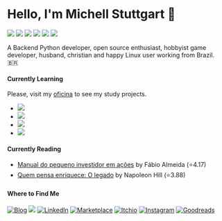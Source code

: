 # Hello, I'm Michell Stuttgart 👋

![](https://img.shields.io/badge/Code-Python-informational?style=flat-square&logo=python&logoColor=white&color=AFC9A2)
![](https://img.shields.io/badge/Shell-Bash-informational?style=flat-square&logo=gnu-bash&logoColor=white&color=AFC9A2)
![](https://img.shields.io/badge/Database-Postgresql-informational?style=flat-square&logo=postgresql&logoColor=white&color=AFC9A2)
![](https://img.shields.io/badge/Tools-VsCode-informational?style=flat-square&logo=visualstudiocode&logoColor=white&color=AFC9A2)
![](https://img.shields.io/badge/Tools-Git-informational?style=flat-square&logo=git&logoColor=white&color=AFC9A2)
![](https://img.shields.io/badge/OS-Linux-informational?style=flat-square&logo=linux&logoColor=white&color=AFC9A2)

A Backend Python developer, open source enthusiast, hobbyist game developer, husband, christian and happy Linux user working from Brazil. 🇧🇷

#### Currently Learning

Please, visit my [oficina](https://github.com/mstuttgart/oficina) to see my study projects.

* ![](https://img.shields.io/badge/Tools-Ansible-informational?style=flat-square&logo=ansible&logoColor=white&color=AFC9A2) 
* ![](https://img.shields.io/badge/Code-Javascript-informational?style=flat-square&logo=javascript&logoColor=white&color=AFC9A2)
* ![](https://img.shields.io/badge/Code-CSS-informational?style=flat-square&logo=css3&logoColor=white&color=AFC9A2)
* ![](https://img.shields.io/badge/Code-HTML-informational?style=flat-square&logo=html5&logoColor=white&color=AFC9A2)

#### Currently Reading
<!-- GOODREADS-LIST:START -->
- [Manual do pequeno investidor em ações](https://www.goodreads.com/review/show/4507806034?utm_medium=api&utm_source=rss) by Fábio Almeida (⭐️4.17)
- [Quem pensa enriquece: O legado](https://www.goodreads.com/review/show/4408808615?utm_medium=api&utm_source=rss) by Napoleon Hill (⭐️3.88)
<!-- GOODREADS-LIST:END -->

#### Where to Find Me
<p>
  <a href="https://mstuttgart.github.io/" target="_blank"><img alt="Blog" src="https://img.shields.io/badge/blog-gray.svg?style=for-the-badge&logo=www&logoColor=afc8a0" /></a>
  <a href="mailto:michellstut@gmail.com"><img src = "https://img.shields.io/badge/gmail-red?&style=for-the-badge&logo=gmail&logoColor=white"></a> 
  <a href="https://www.linkedin.com/in/mstuttgart" target="_blank"><img alt="LinkedIn" src="https://img.shields.io/badge/linkedin-blue.svg?&style=for-the-badge&logo=linkedin&logoColor=white" /></a>
  <a href="https://marketplace.visualstudio.com/publishers/mstuttgart" target="_blank"><img alt="Marketplace" src="https://img.shields.io/badge/marketplace-yellow.svg?&style=for-the-badge&logo=visual-studio-code&logoColor=white" /></a>
  <a href="https://mstuttgart.itch.io" target="_blank"><img alt="Itchio" src="https://img.shields.io/badge/itchio-gray.svg?&style=for-the-badge&logo=itch.io&logoColor=white" /></a>
  <a href="https://www.instagram.com/michstuttgart/" target="_blank"><img alt="Instagram" src="https://img.shields.io/badge/Instagram-E4405F?style=for-the-badge&logo=instagram&logoColor=white" /></a>
  <a href="https://goodreads.com/mstuttgart" target="_blank"><img alt="Goodreads" src="https://img.shields.io/badge/Goodreads-EDE6D6.svg?&style=for-the-badge&logo=goodreads&logoColor=6E5942" /></a>
</p>
